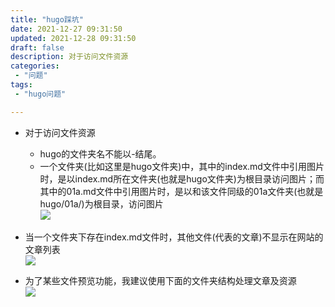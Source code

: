 ```yaml
---
title: "hugo踩坑"
date: 2021-12-27 09:31:50 
updated: 2021-12-28 09:31:50 
draft: false
description: 对于访问文件资源
categories: 
 - "问题"
tags:
 - "hugo问题"

---
```



* 对于访问文件资源  
  * hugo的文件夹名不能以-结尾。  
  * 一个文件夹(比如这里是hugo文件夹)中，其中的index.md文件中引用图片时，是以index.md所在文件夹(也就是hugo文件夹)为根目录访问图片；而其中的01a.md文件中引用图片时，是以和该文件同级的01a文件夹(也就是hugo/01a/)为根目录，访问图片  
  ![](images/mypost/1640875951876.png)

* 当一个文件夹下存在index.md文件时，其他文件(代表的文章)不显示在网站的文章列表  
 ![](images/mypost/1640875552500.png)
* 为了某些文件预览功能，我建议使用下面的文件夹结构处理文章及资源  
  ![](images/mypost/1640876339569.png)

  



